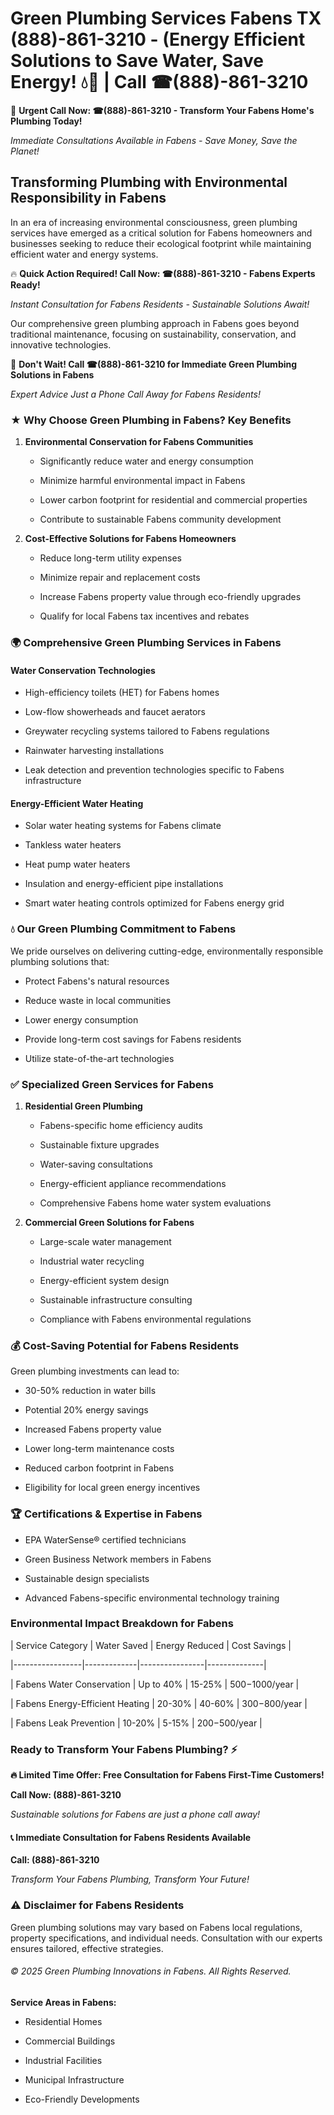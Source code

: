 # Green Plumbing Services Fabens TX (888)-861-3210 - (Energy Efficient Solutions to Save Water, Save Energy! 💧🌿 | Call ☎(888)-861-3210

🚨 **Urgent Call Now: ☎(888)-861-3210 - Transform Your Fabens Home's Plumbing Today!**
*Immediate Consultations Available in Fabens - Save Money, Save the Planet!*

## Transforming Plumbing with Environmental Responsibility in Fabens

In an era of increasing environmental consciousness, green plumbing services have emerged as a critical solution for Fabens homeowners and businesses seeking to reduce their ecological footprint while maintaining efficient water and energy systems. 

🔥 **Quick Action Required! Call Now: ☎(888)-861-3210 - Fabens Experts Ready!**
*Instant Consultation for Fabens Residents - Sustainable Solutions Await!*

Our comprehensive green plumbing approach in Fabens goes beyond traditional maintenance, focusing on sustainability, conservation, and innovative technologies.

🚨 **Don't Wait! Call ☎(888)-861-3210 for Immediate Green Plumbing Solutions in Fabens**
*Expert Advice Just a Phone Call Away for Fabens Residents!*

### ★ Why Choose Green Plumbing in Fabens? Key Benefits

1. **Environmental Conservation for Fabens Communities** 
   - Significantly reduce water and energy consumption
   - Minimize harmful environmental impact in Fabens
   - Lower carbon footprint for residential and commercial properties
   - Contribute to sustainable Fabens community development

2. **Cost-Effective Solutions for Fabens Homeowners** 
   - Reduce long-term utility expenses
   - Minimize repair and replacement costs
   - Increase Fabens property value through eco-friendly upgrades
   - Qualify for local Fabens tax incentives and rebates

### 🌍 Comprehensive Green Plumbing Services in Fabens

#### Water Conservation Technologies
- High-efficiency toilets (HET) for Fabens homes
- Low-flow showerheads and faucet aerators
- Greywater recycling systems tailored to Fabens regulations
- Rainwater harvesting installations
- Leak detection and prevention technologies specific to Fabens infrastructure

#### Energy-Efficient Water Heating
- Solar water heating systems for Fabens climate
- Tankless water heaters
- Heat pump water heaters
- Insulation and energy-efficient pipe installations
- Smart water heating controls optimized for Fabens energy grid

### 💧 Our Green Plumbing Commitment to Fabens

We pride ourselves on delivering cutting-edge, environmentally responsible plumbing solutions that:
- Protect Fabens's natural resources
- Reduce waste in local communities
- Lower energy consumption
- Provide long-term cost savings for Fabens residents
- Utilize state-of-the-art technologies

### ✅ Specialized Green Services for Fabens

1. **Residential Green Plumbing**
   - Fabens-specific home efficiency audits
   - Sustainable fixture upgrades
   - Water-saving consultations
   - Energy-efficient appliance recommendations
   - Comprehensive Fabens home water system evaluations

2. **Commercial Green Solutions for Fabens**
   - Large-scale water management
   - Industrial water recycling
   - Energy-efficient system design
   - Sustainable infrastructure consulting
   - Compliance with Fabens environmental regulations

### 💰 Cost-Saving Potential for Fabens Residents

Green plumbing investments can lead to:
- 30-50% reduction in water bills
- Potential 20% energy savings
- Increased Fabens property value
- Lower long-term maintenance costs
- Reduced carbon footprint in Fabens
- Eligibility for local green energy incentives

### 🏆 Certifications & Expertise in Fabens

- EPA WaterSense® certified technicians
- Green Business Network members in Fabens
- Sustainable design specialists
- Advanced Fabens-specific environmental technology training

### Environmental Impact Breakdown for Fabens

| Service Category | Water Saved | Energy Reduced | Cost Savings |
|-----------------|-------------|----------------|--------------|
| Fabens Water Conservation | Up to 40% | 15-25% | $500-$1000/year |
| Fabens Energy-Efficient Heating | 20-30% | 40-60% | $300-$800/year |
| Fabens Leak Prevention | 10-20% | 5-15% | $200-$500/year |

### Ready to Transform Your Fabens Plumbing? ⚡

**🔥 Limited Time Offer: Free Consultation for Fabens First-Time Customers!**

**Call Now: (888)-861-3210**
*Sustainable solutions for Fabens are just a phone call away!*

#### 📞 Immediate Consultation for Fabens Residents Available

**Call: (888)-861-3210**
*Transform Your Fabens Plumbing, Transform Your Future!*

### ⚠️ Disclaimer for Fabens Residents

Green plumbing solutions may vary based on Fabens local regulations, property specifications, and individual needs. Consultation with our experts ensures tailored, effective strategies.

###### © 2025 Green Plumbing Innovations in Fabens. All Rights Reserved.

**Service Areas in Fabens:** 
- Residential Homes
- Commercial Buildings
- Industrial Facilities
- Municipal Infrastructure
- Eco-Friendly Developments